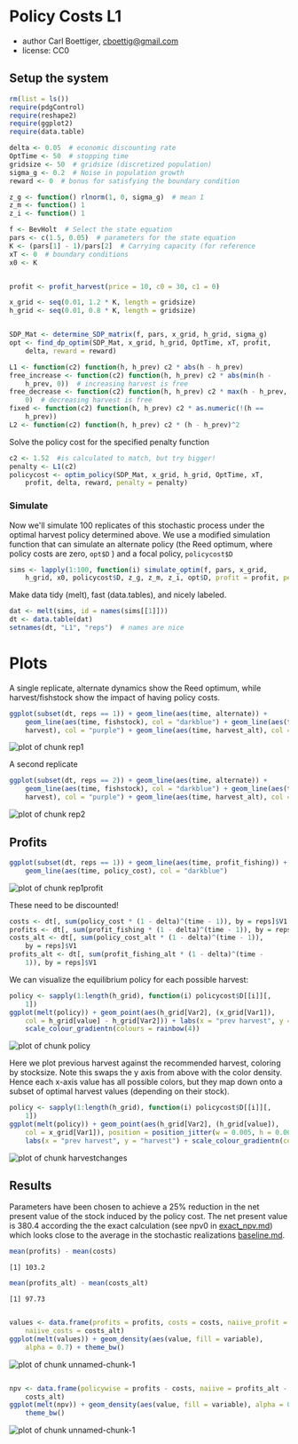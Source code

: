 





# Policy Costs L1
 * author Carl Boettiger, <cboettig@gmail.com>
 * license: CC0

## Setup the system



```r
rm(list = ls())
require(pdgControl)
require(reshape2)
require(ggplot2)
require(data.table)

delta <- 0.05  # economic discounting rate
OptTime <- 50  # stopping time
gridsize <- 50  # gridsize (discretized population)
sigma_g <- 0.2  # Noise in population growth
reward <- 0  # bonus for satisfying the boundary condition

z_g <- function() rlnorm(1, 0, sigma_g)  # mean 1
z_m <- function() 1
z_i <- function() 1

f <- BevHolt  # Select the state equation
pars <- c(1.5, 0.05)  # parameters for the state equation
K <- (pars[1] - 1)/pars[2]  # Carrying capacity (for reference
xT <- 0  # boundary conditions
x0 <- K


profit <- profit_harvest(price = 10, c0 = 30, c1 = 0)

x_grid <- seq(0.01, 1.2 * K, length = gridsize)
h_grid <- seq(0.01, 0.8 * K, length = gridsize)


SDP_Mat <- determine_SDP_matrix(f, pars, x_grid, h_grid, sigma_g)
opt <- find_dp_optim(SDP_Mat, x_grid, h_grid, OptTime, xT, profit, 
    delta, reward = reward)
```








```r
L1 <- function(c2) function(h, h_prev) c2 * abs(h - h_prev)
free_increase <- function(c2) function(h, h_prev) c2 * abs(min(h - 
    h_prev, 0))  # increasing harvest is free
free_decrease <- function(c2) function(h, h_prev) c2 * max(h - h_prev, 
    0)  # decreasing harvest is free
fixed <- function(c2) function(h, h_prev) c2 * as.numeric(!(h == 
    h_prev))
L2 <- function(c2) function(h, h_prev) c2 * (h - h_prev)^2
```




Solve the policy cost for the specified penalty function



```r
c2 <- 1.52  #is calculated to match, but try bigger!
penalty <- L1(c2)
policycost <- optim_policy(SDP_Mat, x_grid, h_grid, OptTime, xT, 
    profit, delta, reward, penalty = penalty)
```






### Simulate 

Now we'll simulate 100 replicates of this stochastic process under the optimal harvest policy determined above.  We use a modified simulation function that can simulate an alternate policy (the Reed optimum, where policy costs are zero, `opt$D` ) and a focal policy, `policycost$D`



```r
sims <- lapply(1:100, function(i) simulate_optim(f, pars, x_grid, 
    h_grid, x0, policycost$D, z_g, z_m, z_i, opt$D, profit = profit, penalty = penalty))
```




Make data tidy (melt), fast (data.tables), and nicely labeled.



```r
dat <- melt(sims, id = names(sims[[1]]))
dt <- data.table(dat)
setnames(dt, "L1", "reps")  # names are nice
```




# Plots 

A single replicate, alternate dynamics show the Reed optimum, while harvest/fishstock show the impact of having policy costs. 



```r
ggplot(subset(dt, reps == 1)) + geom_line(aes(time, alternate)) + 
    geom_line(aes(time, fishstock), col = "darkblue") + geom_line(aes(time, 
    harvest), col = "purple") + geom_line(aes(time, harvest_alt), col = "darkgreen")
```

![plot of chunk rep1](http://farm9.staticflickr.com/8296/7751439762_af592d8d5d_o.png) 


A second replicate



```r
ggplot(subset(dt, reps == 2)) + geom_line(aes(time, alternate)) + 
    geom_line(aes(time, fishstock), col = "darkblue") + geom_line(aes(time, 
    harvest), col = "purple") + geom_line(aes(time, harvest_alt), col = "darkgreen")
```

![plot of chunk rep2](http://farm9.staticflickr.com/8438/7751439934_f8d7a08f44_o.png) 


## Profits 



```r
ggplot(subset(dt, reps == 1)) + geom_line(aes(time, profit_fishing)) + 
    geom_line(aes(time, policy_cost), col = "darkblue")
```

![plot of chunk rep1profit](http://farm8.staticflickr.com/7257/7751440092_5eb3298505_o.png) 



These need to be discounted!



```r
costs <- dt[, sum(policy_cost * (1 - delta)^(time - 1)), by = reps]$V1
profits <- dt[, sum(profit_fishing * (1 - delta)^(time - 1)), by = reps]$V1
costs_alt <- dt[, sum(policy_cost_alt * (1 - delta)^(time - 1)), 
    by = reps]$V1
profits_alt <- dt[, sum(profit_fishing_alt * (1 - delta)^(time - 
    1)), by = reps]$V1
```






We can visualize the equilibrium policy for each possible harvest:



```r
policy <- sapply(1:length(h_grid), function(i) policycost$D[[i]][, 
    1])
ggplot(melt(policy)) + geom_point(aes(h_grid[Var2], (x_grid[Var1]), 
    col = h_grid[value] - h_grid[Var2])) + labs(x = "prev harvest", y = "fishstock") + 
    scale_colour_gradientn(colours = rainbow(4))
```

![plot of chunk policy](http://farm9.staticflickr.com/8448/7751440284_3a04869355_o.png) 


Here we plot previous harvest against the recommended harvest, coloring by stocksize.  Note this swaps the y axis from above with the color density.  Hence each x-axis value has all possible colors, but they map down onto a subset of optimal harvest values (depending on their stock). 



```r
policy <- sapply(1:length(h_grid), function(i) policycost$D[[i]][, 
    1])
ggplot(melt(policy)) + geom_point(aes(h_grid[Var2], (h_grid[value]), 
    col = x_grid[Var1]), position = position_jitter(w = 0.005, h = 0.005), alpha = 0.5) + 
    labs(x = "prev harvest", y = "harvest") + scale_colour_gradientn(colours = rainbow(4))
```

![plot of chunk harvestchanges](http://farm9.staticflickr.com/8446/7751440472_1a92d920a5_o.png) 



## Results

Parameters have been chosen to achieve a 25% reduction in the net present value of the stock induced by the policy cost.
The net present value is 380.4 according the the exact calculation (see npv0 in [exact_npv.md](https://github.com/cboettig/pdg_control/blob/master/inst/examples/policycosts/exact_npv.md)) which looks close to the average in the stochastic realizations [baseline.md](https://github.com/cboettig/pdg_control/blob/master/inst/examples/policycosts/baseline.md).  




```r
mean(profits) - mean(costs)
```

```
[1] 103.2
```

```r
mean(profits_alt) - mean(costs_alt)
```

```
[1] 97.73
```

```r

values <- data.frame(profits = profits, costs = costs, naiive_profit = profits_alt, 
    naiive_costs = costs_alt)
ggplot(melt(values)) + geom_density(aes(value, fill = variable), 
    alpha = 0.7) + theme_bw()
```

![plot of chunk unnamed-chunk-1](http://farm9.staticflickr.com/8422/7751440758_99645d6e5a_o.png) 

```r

npv <- data.frame(policywise = profits - costs, naiive = profits_alt - 
    costs_alt)
ggplot(melt(npv)) + geom_density(aes(value, fill = variable), alpha = 0.7) + 
    theme_bw()
```

![plot of chunk unnamed-chunk-1](http://farm9.staticflickr.com/8293/7751440918_3b54ff2397_o.png) 






